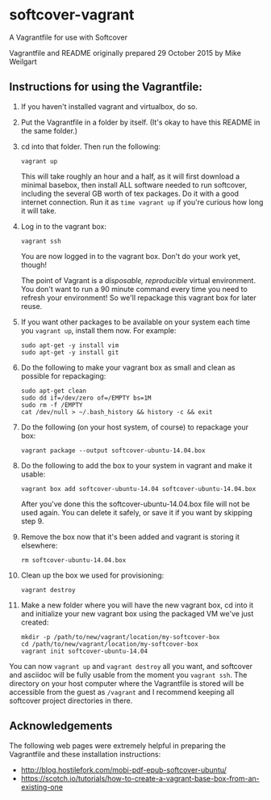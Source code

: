 # softcover-vagrant

A Vagrantfile for use with Softcover

Vagrantfile and README originally prepared 29 October 2015 by Mike Weilgart

## Instructions for using the Vagrantfile:

1. If you haven't installed vagrant and virtualbox, do so.
2. Put the Vagrantfile in a folder by itself.  (It's okay to have this README in the same folder.)
3. cd into that folder.  Then run the following:

    ```console
    vagrant up
    ```

    This will take roughly an hour and a half, as it will first download a minimal basebox, then
    install ALL software needed to run softcover, including the several GB worth of tex packages.
    Do it with a good internet connection.  Run it as `time vagrant up` if you're curious how long
    it will take.

4. Log in to the vagrant box:

    ```console
    vagrant ssh
    ```

    You are now logged in to the vagrant box.  Don't do your work yet, though!

    The point of Vagrant is a *disposable, reproducible* virtual environment.  You don't want to
    run a 90 minute command every time you need to refresh your environment!  So we'll repackage
    this vagrant box for later reuse.

5. If you want other packages to be available on your system each time you `vagrant up`,
install them now.  For example:

    ```console
    sudo apt-get -y install vim
    sudo apt-get -y install git
    ```

6. Do the following to make your vagrant box as small and clean as possible for repackaging:

    ```console
    sudo apt-get clean
    sudo dd if=/dev/zero of=/EMPTY bs=1M
    sudo rm -f /EMPTY
    cat /dev/null > ~/.bash_history && history -c && exit
    ```

7. Do the following (on your host system, of course) to repackage your box:

    ```console
    vagrant package --output softcover-ubuntu-14.04.box
    ```

8. Do the following to add the box to your system in vagrant and make it usable:

    ```console
    vagrant box add softcover-ubuntu-14.04 softcover-ubuntu-14.04.box
    ```

    After you've done this the softcover-ubuntu-14.04.box file will not be used again.
    You can delete it safely, or save it if you want by skipping step 9.

9. Remove the box now that it's been added and vagrant is storing it elsewhere:

    ```console
    rm softcover-ubuntu-14.04.box
    ```

10. Clean up the box we used for provisioning:

    ```console
    vagrant destroy
    ```

11. Make a new folder where you will have the new vagrant box, cd into it and initialize
your new vagrant box using the packaged VM we've just created:

    ```console
    mkdir -p /path/to/new/vagrant/location/my-softcover-box
    cd /path/to/new/vagrant/location/my-softcover-box
    vagrant init softcover-ubuntu-14.04
    ```

You can now `vagrant up` and `vagrant destroy` all you want, and
softcover and asciidoc will be fully usable from the moment you `vagrant ssh`.
The directory on your host computer where the Vagrantfile is stored will be accessible
from the guest as `/vagrant` and I recommend keeping all softcover project directories in there.

## Acknowledgements

The following web pages were extremely helpful in preparing the Vagrantfile
and these installation instructions:

- http://blog.hostilefork.com/mobi-pdf-epub-softcover-ubuntu/
- https://scotch.io/tutorials/how-to-create-a-vagrant-base-box-from-an-existing-one
